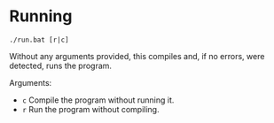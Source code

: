 # Running

```
./run.bat [r|c]
```

Without any arguments provided, this compiles and, if no errors, were detected, runs the program.

Arguments:

 * `c` Compile the program without running it.
 * `r` Run the program without compiling.